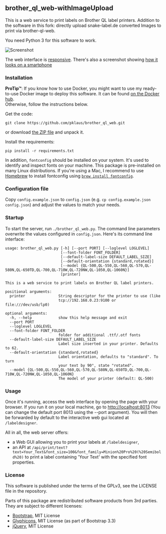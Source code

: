 ## brother\_ql\_web-withImageUpload

This is a web service to print labels on Brother QL label printers.
Addition to the software in this fork: directly upload snake-label.de converted Images to print via brother-ql-web. 

You need Python 3 for this software to work.

![Screenshot](./static/images/screenshots/Label-Designer_Desktop.png)

The web interface is [responsive](https://en.wikipedia.org/wiki/Responsive_web_design).
There's also a screenshot showing [how it looks on a smartphone](./static/images/screenshots/Label-Designer_Phone.png)

### Installation

**ProTip™**: If you know how to use Docker, you might want to use my ready-to-use Docker image to deploy this software.
It can be found [on the Docker hub](https://hub.docker.com/r/pklaus/brother_ql_web/).  
Otherwise, follow the instructions below.

Get the code:

    git clone https://github.com/pklaus/brother_ql_web.git

or download [the ZIP file](https://github.com/pklaus/brother_ql_web/archive/master.zip) and unpack it.

Install the requirements:

    pip install -r requirements.txt

In addition, `fontconfig` should be installed on your system. It's used to identify and
inspect fonts on your machine. This package is pre-installed on many Linux distributions.
If you're using a Mac, I recommend to use [Homebrew](https://brew.sh) to install
fontconfig using [`brew install fontconfig`](http://brewformulas.org/Fontconfig).

### Configuration file

Copy `config.example.json` to `config.json` (e.g. `cp config.example.json config.json`) and adjust the values to match your needs.

### Startup

To start the server, run `./brother_ql_web.py`. The command line parameters overwrite the values configured in `config.json`. Here's its command line interface:

    usage: brother_ql_web.py [-h] [--port PORT] [--loglevel LOGLEVEL]
                             [--font-folder FONT_FOLDER]
                             [--default-label-size DEFAULT_LABEL_SIZE]
                             [--default-orientation {standard,rotated}]
                             [--model {QL-500,QL-550,QL-560,QL-570,QL-580N,QL-650TD,QL-700,QL-710W,QL-720NW,QL-1050,QL-1060N}]
                             [printer]
    
    This is a web service to print labels on Brother QL label printers.
    
    positional arguments:
      printer               String descriptor for the printer to use (like
                            tcp://192.168.0.23:9100 or file:///dev/usb/lp0)
    
    optional arguments:
      -h, --help            show this help message and exit
      --port PORT
      --loglevel LOGLEVEL
      --font-folder FONT_FOLDER
                            folder for additional .ttf/.otf fonts
      --default-label-size DEFAULT_LABEL_SIZE
                            Label size inserted in your printer. Defaults to 62.
      --default-orientation {standard,rotated}
                            Label orientation, defaults to "standard". To turn
                            your text by 90°, state "rotated".
      --model {QL-500,QL-550,QL-560,QL-570,QL-580N,QL-650TD,QL-700,QL-710W,QL-720NW,QL-1050,QL-1060N}
                            The model of your printer (default: QL-500)

### Usage

Once it's running, access the web interface by opening the page with your browser.
If you run it on your local machine, go to <http://localhost:8013> (You can change
the default port 8013 using the --port argument).
You will then be forwarded by default to the interactive web gui located at `/labeldesigner`.

All in all, the web server offers:

* a Web GUI allowing you to print your labels at `/labeldesigner`,
* an API at `/api/print/text?text=Your_Text&font_size=100&font_family=Minion%20Pro%20(%20Semibold%20)`
  to print a label containing 'Your Text' with the specified font properties.

### License

This software is published under the terms of the GPLv3, see the LICENSE file in the repository.

Parts of this package are redistributed software products from 3rd parties. They are subject to different licenses:

* [Bootstrap](https://github.com/twbs/bootstrap), MIT License
* [Glyphicons](https://getbootstrap.com/docs/3.3/components/#glyphicons), MIT License (as part of Bootstrap 3.3)
* [jQuery](https://github.com/jquery/jquery), MIT License
